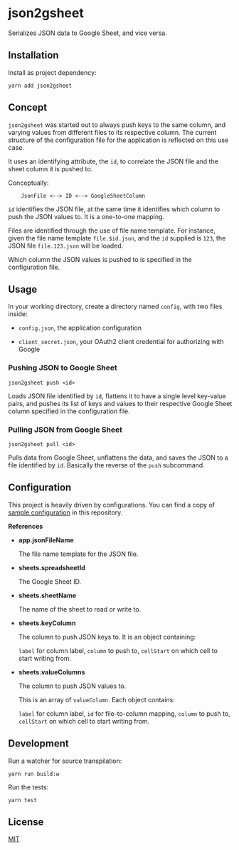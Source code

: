 # json2gsheet

Serializes JSON data to Google Sheet, and vice versa.


## Installation

Install as project dependency:

    yarn add json2gsheet


## Concept

`json2gsheet` was started out to always push keys to the same column, and varying values from different files to its respective column. The current structure of the configuration file for the application is reflected on this use case.

It uses an identifying attribute, the `id`, to correlate the JSON file and the sheet column it is pushed to.

Conceptually:

```
    JsonFile <--> ID <--> GoogleSheetColumn
```

`id` identifies the JSON file, at the same time it identifies which column to push the JSON values to. It is a one-to-one mapping.

Files are identified through the use of file name template. For instance, given the file name template `file.$id.json`, and the `id` supplied is `123`, the JSON file `file.123.json` will be loaded.

Which column the JSON values is pushed to is specified in the configuration file.


## Usage

In your working directory, create a directory named `config`, with two files inside:

 - `config.json`, the application configuration

 - `client_secret.json`, your OAuth2 client credential for authorizing with Google

### Pushing JSON to Google Sheet

    json2gsheet push <id>

Loads JSON file identified by `id`, flattens it to have a single level key-value pairs, and pushes its list of keys and values to their respective Google Sheet column specified in the configuration file.

### Pulling JSON from Google Sheet

    json2gsheet pull <id>

Pulls data from Google Sheet, unflattens the data, and saves the JSON to a file identified by `id`. Basically the reverse of the `push` subcommand.


## Configuration

This project is heavily driven by configurations. You can find a copy of [sample configuration](config/config.json) in this repository.

**References**

 - **app.jsonFileName**

    The file name template for the JSON file.

 - **sheets.spreadsheetId**

    The Google Sheet ID.

 - **sheets.sheetName**

    The name of the sheet to read or write to.

 - **sheets.keyColumn**

    The column to push JSON keys to. It is an object containing:

    `label` for column label, `column` to push to, `cellStart` on which cell to start writing from.

 - **sheets.valueColumns**

    The column to push JSON values to.

    This is an array of `valueColumn`. Each object contains:

    `label` for column label, `id` for file-to-column mapping, `column` to push to, `cellStart` on which cell to start writing from.


## Development

Run a watcher for source transpilation:

    yarn run build:w

Run the tests:

    yarn test


## License

[MIT](LICENSE)
